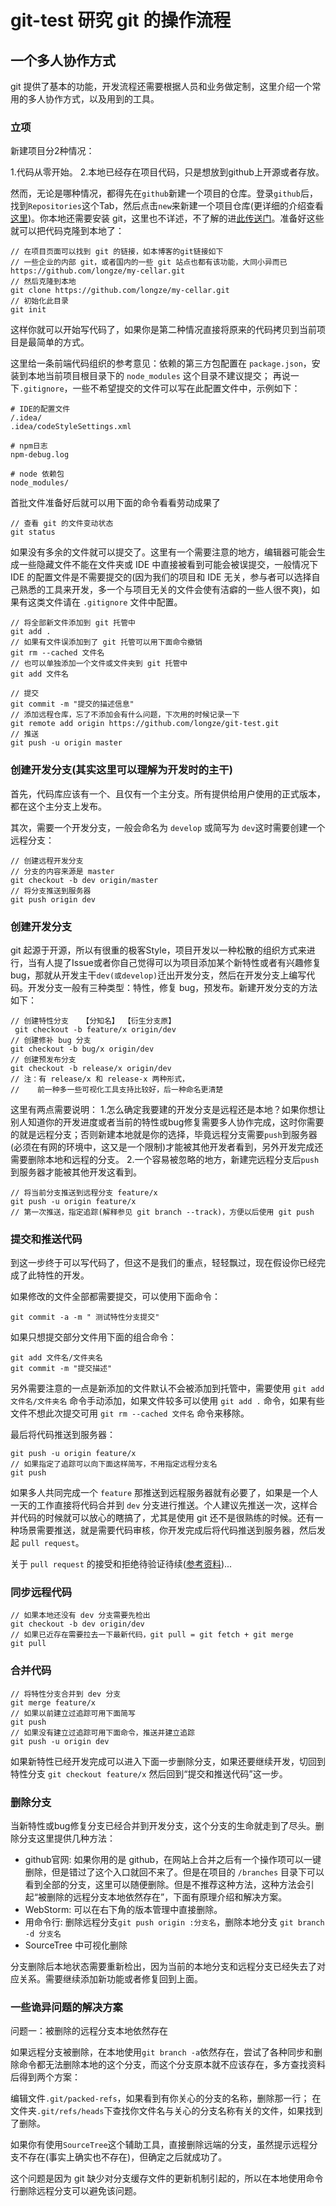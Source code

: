 # git-test 研究 git 的操作流程

## 一个多人协作方式

git 提供了基本的功能，开发流程还需要根据人员和业务做定制，这里介绍一个常用的多人协作方式，以及用到的工具。

### 立项

新建项目分2种情况：

1.代码从零开始。
2.本地已经存在项目代码，只是想放到github上开源或者存放。

然而，无论是哪种情况，都得先在`github`新建一个项目的仓库。登录`github`后，找到`Repositories`这个Tab，然后点击`new`来新建一个项目仓库(更详细的介绍查看[这里](http://www.jianshu.com/p/df7ce9f3a5cb))。你本地还需要安装 git，这里也不详述，不了解的进[此传送门](http://www.liaoxuefeng.com/wiki/0013739516305929606dd18361248578c67b8067c8c017b000/00137396287703354d8c6c01c904c7d9ff056ae23da865a000/)。准备好这些就可以把代码克隆到本地了：

	// 在项目页面可以找到 git 的链接，如本博客的git链接如下
	// 一些企业的内部 git，或者国内的一些 git 站点也都有该功能，大同小异而已 
	https://github.com/longze/my-cellar.git
	// 然后克隆到本地
	git clone https://github.com/longze/my-cellar.git
	// 初始化此目录
	git init

这样你就可以开始写代码了，如果你是第二种情况直接将原来的代码拷贝到当前项目是最简单的方式。

这里给一条前端代码组织的参考意见：依赖的第三方包配置在 `package.json`，安装到本地当前项目根目录下的 `node_modules` 这个目录不建议提交；
再说一下`.gitignore`，一些不希望提交的文件可以写在此配置文件中，示例如下：

	# IDE的配置文件
    /.idea/
    .idea/codeStyleSettings.xml
    
    # npm日志
    npm-debug.log
    
    # node 依赖包
    node_modules/

首批文件准备好后就可以用下面的命令看看劳动成果了

	// 查看 git 的文件变动状态
	git status

如果没有多余的文件就可以提交了。这里有一个需要注意的地方，编辑器可能会生成一些隐藏文件不能在文件夹或 IDE 中直接被看到可能会被误提交，一般情况下 IDE 的配置文件是不需要提交的(因为我们的项目和 IDE 无关，参与者可以选择自己熟悉的工具来开发，多一个与项目无关的文件会使有洁癖的一些人很不爽)，如果有这类文件请在 `.gitignore` 文件中配置。

	// 将全部新文件添加到 git 托管中
	git add .
	// 如果有文件误添加到了 git 托管可以用下面命令撤销
	git rm --cached 文件名
	// 也可以单独添加一个文件或文件夹到 git 托管中
	git add 文件名
	
	// 提交
	git commit -m "提交的描述信息"
	// 添加远程仓库，忘了不添加会有什么问题，下次用的时候记录一下
	git remote add origin https://github.com/longze/git-test.git
	// 推送
    git push -u origin master
	
### 创建开发分支(其实这里可以理解为开发时的主干)

首先，代码库应该有一个、且仅有一个主分支。所有提供给用户使用的正式版本，都在这个主分支上发布。

其次，需要一个开发分支，一般会命名为 `develop` 或简写为 `dev`这时需要创建一个远程分支：

	// 创建远程开发分支
	// 分支的内容来源是 master
	git checkout -b dev origin/master
	// 将分支推送到服务器
	git push origin dev

### 创建开发分支

git 起源于开源，所以有很重的极客Style，项目开发以一种松散的组织方式来进行，当有人提了Issue或者你自己觉得可以为项目添加某个新特性或者有兴趣修复 bug，那就从开发主干`dev(或develop)`迁出开发分支，然后在开发分支上编写代码。开发分支一般有三种类型：特性，修复 bug，预发布。新建开发分支的方法如下：

	// 创建特性分支   【分知名】 【衍生分支原】
	 git checkout -b feature/x origin/dev
	// 创建修补 bug 分支
	git checkout -b bug/x origin/dev
	// 创建预发布分支
	git checkout -b release/x origin/dev
	// 注：有 release/x 和 release-x 两种形式，
	//    前一种多一些可视化工具支持比较好，后一种命名更清楚
	
这里有两点需要说明：
1.怎么确定我要建的开发分支是远程还是本地？如果你想让别人知道你的开发进度或者当前的特性或bug修复需要多人协作完成，这时你需要的就是远程分支；否则新建本地就是你的选择，毕竟远程分支需要`push`到服务器(必须在有网的环境中，这又是一个限制)才能被其他开发者看到，另外开发完成还需要删除本地和远程的分支。
2.一个容易被忽略的地方，新建完远程分支后`push`到服务器才能被其他开发这看到。

	// 将当前分支推送到远程分支 feature/x
    git push -u origin feature/x
    // 第一次推送，指定追踪(解释参见 git branch --track)，方便以后使用 git push

### 提交和推送代码

到这一步终于可以写代码了，但这不是我们的重点，轻轻飘过，现在假设你已经完成了此特性的开发。

如果修改的文件全部都需要提交，可以使用下面命令：

	git commit -a -m " 测试特性分支提交"

如果只想提交部分文件用下面的组合命令：

	git add 文件名/文件夹名
	git commit -m "提交描述"

另外需要注意的一点是新添加的文件默认不会被添加到托管中，需要使用 `git add 文件名/文件夹名` 命令手动添加，如果文件较多可以使用 `git add .` 命令，如果有些文件不想此次提交可用 `git rm --cached 文件名` 命令来移除。

最后将代码推送到服务器：
	
	git push -u origin feature/x
	// 如果指定了追踪可以向下面这样简写，不用指定远程分支名
	git push

如果多人共同完成一个 `feature` 那推送到远程服务器就有必要了，如果是一个人一天的工作直接将代码合并到 `dev` 分支进行推送。个人建议先推送一次，这样合并代码的时候就可以放心的瞎搞了，尤其是使用 git 还不是很熟练的时候。还有一种场景需要推送，就是需要代码审核，你开发完成后将代码推送到服务器，然后发起 `pull request`。

关于 `pull request` 的接受和拒绝待验证待续([参考资料](http://blog.jobbole.com/76854/))...

### 同步远程代码

	// 如果本地还没有 dev 分支需要先检出
	git checkout -b dev origin/dev
	// 如果已近存在需要拉去一下最新代码，git pull = git fetch + git merge
	git pull

### 合并代码

	// 将特性分支合并到 dev 分支
    git merge feature/x
    // 如果以前建立过追踪可用下面简写
	git push
	// 如果没有建立过追踪可用下面命令，推送并建立追踪
	git push -u origin dev

如果新特性已经开发完成可以进入下面一步删除分支，如果还要继续开发，切回到特性分支 `git checkout feature/x` 然后回到“提交和推送代码”这一步。
	
### 删除分支

当新特性或bug修复分支已经合并到开发分支，这个分支的生命就走到了尽头。删除分支这里提供几种方法：

- github官网: 如果你用的是 github，在网站上合并之后有一个操作项可以一键删除，但是错过了这个入口就回不来了。但是在项目的 `/branches` 目录下可以看到全部的分支，这里可以随便删除。但是不推荐这种方法，这种方法会引起“被删除的远程分支本地依然存在”，下面有原理介绍和解决方案。
- WebStorm: 可以在右下角的版本管理中直接删除。
- 用命令行: 删除远程分支`git push origin :分支名`，删除本地分支 `git branch -d 分支名`
- SourceTree 中可视化删除

分支删除后本地状态需要重新检出，因为当前的本地分支和远程分支已经失去了对应关系。需要继续添加新功能或者修复回到上面。

### 一些诡异问题的解决方案

问题一：被删除的远程分支本地依然存在

如果远程分支被删除，在本地使用`git branch -a`依然存在，尝试了各种同步和删除命令都无法删除本地的这个分支，而这个分支原本就不应该存在，多方查找资料后得到两个方案：

编辑文件`.git/packed-refs`，如果看到有你关心的分支的名称，删除那一行；
在文件夹`.git/refs/heads`下查找你文件名与关心的分支名称有关的文件，如果找到了删除。

如果你有使用`SourceTree`这个辅助工具，直接删除远端的分支，虽然提示远程分支不存在(事实上确实也不存在)，但确定之后就成功了。

这个问题是因为 git 缺少对分支缓存文件的更新机制引起的，所以在本地使用命令行删除远程分支可以避免该问题。
